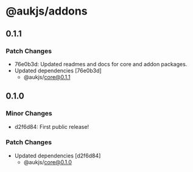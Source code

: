 # @aukjs/addons

## 0.1.1

### Patch Changes

- 76e0b3d: Updated readmes and docs for core and addon packages.
- Updated dependencies [76e0b3d]
  - @aukjs/core@0.1.1

## 0.1.0

### Minor Changes

- d2f6d84: First public release!

### Patch Changes

- Updated dependencies [d2f6d84]
  - @aukjs/core@0.1.0
